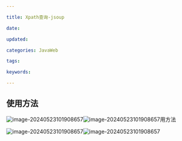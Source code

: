 ```yaml
---

title: Xpath查询-jsoup

date: 

updated: 

categories: JavaWeb

tags: 

keywords: 

---
```

## 使用方法

![image-20240523101908657](../TyporaImage/image-20240523101908657.png)![image-20240523101908657](../TyporaImage/image-20240523101908657.png)用方法

![image-20240523101908657](../TyporaImage/image-20240523101908657.png)![image-20240523101908657](../TyporaImage/image-20240523101908657.png)